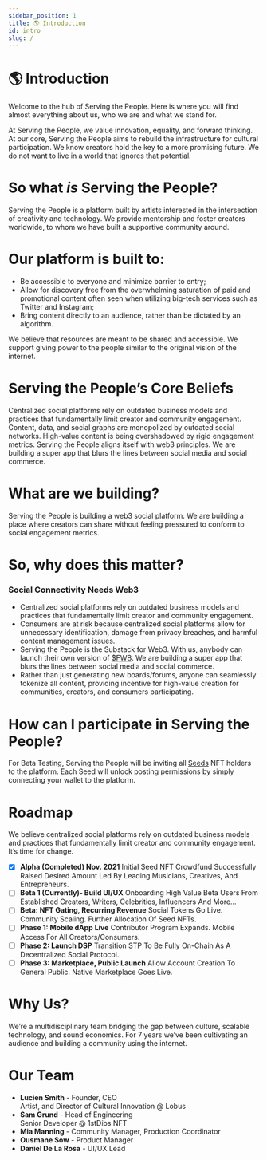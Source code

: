 ```yaml
---
sidebar_position: 1
title: 🌎 Introduction
id: intro
slug: /
---
```

# 🌎 Introduction
Welcome to the hub of Serving the People. Here is where you will find almost everything about us, who we are and what we stand for. 

At Serving the People, we value innovation, equality, and forward thinking. At our core, Serving the People aims to rebuild the infrastructure for cultural participation. We know creators hold the key to a more promising future. We do not want to live in a world that ignores that potential.

# So what _is_ Serving the People? 
Serving the People is a platform built by artists interested in the intersection of creativity and technology. We provide mentorship and foster creators worldwide, to whom we have built a supportive community around. 

# Our platform is built to:

- Be accessible to everyone and minimize barrier to entry;
- Allow for discovery free from the overwhelming saturation of paid and promotional content often seen when utilizing big-tech services such as Twitter and Instagram;
- Bring content directly to an audience, rather than be dictated by an algorithm.

We believe that resources are meant to be shared and accessible. We support giving power to the people similar to the original vision of the internet.

# Serving the People’s Core Beliefs

Centralized social platforms rely on outdated business models and practices that fundamentally limit creator and community engagement. Content, data, and social graphs are monopolized by outdated social networks. High-value content is being overshadowed by rigid engagement metrics. Serving the People aligns itself with web3 principles. We are building a super app that blurs the lines between social media and social commerce.

# What are we building?
Serving the People is building a web3 social platform. We are building a place where creators can share without feeling pressured to conform to social engagement metrics. 

# So, why does this matter?
### Social Connectivity Needs Web3

- Centralized social platforms rely on outdated business models and practices that fundamentally limit creator and community engagement.
- Consumers are at risk because centralized social platforms allow for unnecessary identification, damage from privacy breaches, and harmful content management issues.
- Serving the People is the Substack for Web3. With us, anybody can launch their own version of [$FWB](https://www.fwb.help/). We are building a super app that blurs the lines between social media and social commerce.
- Rather than just generating new boards/forums, anyone can seamlessly tokenize all content, providing incentive for high-value creation for communities, creators, and consumers participating.

# How can I participate in Serving the People?

For Beta Testing, Serving the People will be inviting all [Seeds](docs/seeds.md) NFT holders to the platform. Each Seed will unlock posting permissions by simply connecting your wallet to the platform.

# Roadmap

We believe centralized social platforms rely on outdated business models and practices that fundamentally limit creator and community engagement. It’s time for change. 

   - [x] **Alpha (Completed) Nov. 2021**
    Initial Seed NFT Crowdfund Successfully Raised Desired Amount Led By Leading Musicians, Creatives, And Entrepreneurs.
   - [ ]  **Beta 1 (Currently)- Build UI/UX**
    Onboarding High Value Beta Users From Established Creators, Writers, Celebrities, Influencers And More…
   - [ ] **Beta: NFT Gating, Recurring Revenue**
    Social Tokens Go Live. Community Scaling. Further Allocation Of Seed NFTs.
   - [ ] **Phase 1: Mobile dApp Live**
    Contributor Program Expands. Mobile Access For All Creators/Consumers.
   - [ ] **Phase 2: Launch DSP**
    Transition STP To Be Fully On-Chain As A Decentralized Social Protocol.
   - [ ] **Phase 3: Marketplace, Public Launch**
    Allow Account Creation To General Public. Native Marketplace Goes Live.
    
# Why Us?
We’re a multidisciplinary team bridging the gap between culture, scalable technology, and sound economics. For 7 years we’ve been cultivating an audience and building a community using the internet.

# Our Team
- **Lucien Smith** - Founder, CEO <br/>
Artist, and Director of Cultural Innovation @ Lobus
- **Sam Grund** - Head of Engineering <br/>
Senior Developer @ 1stDibs NFT
- **Mia Manning** - Community Manager, Production Coordinator
- **Ousmane Sow** - Product Manager
- **Daniel De La Rosa** - UI/UX Lead
